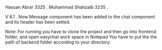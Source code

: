  Hassan Abrar 		3325 .
 Muhammad Shahzaib 	3235 .
 
 V 6.1  .
 Now Message component has been added to the chat component and its header has been setted.

Note: For running you have to clone the project and then go into frontend folder, and open easychat work space in Notepad
      You have to put the the path of backend folder according to your directory.	